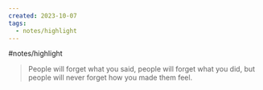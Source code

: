 ```yaml
---
created: 2023-10-07
tags:
  - notes/highlight
---
```

#notes/highlight 

> People will forget what you said, people will forget what you did, but people will never forget how you made them feel.

